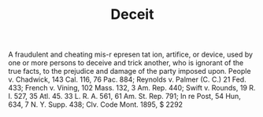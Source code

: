 ---
title: Deceit
letter: D
permalink: "/definitions/bld-deceit.html"
body: A fraudulent and cheating mis-r epresen tat ion, artifice, or device, used by
  one or more persons to deceive and trick another, who is ignorant of the true facts,
  to the prejudice and damage of the party imposed upon. People v. Chadwick, 143 Cal.
  116, 76 Pac. 884; Reynolds v. Palmer (C. C.) 21 Fed. 433; French v. Vining, 102
  Mass. 132, 3 Am. Rep. 440; Swift v. Rounds, 19 R. I. 527, 35 Atl. 45. 33 L. R. A.
  561, 61 Am. St. Rep. 791; In re Post, 54 Hun, 634, 7 N. Y. Supp. 438; Clv. Code
  Mont. 1895, $ 2292
published_at: '2018-07-07'
source: Black's Law Dictionary 2nd Ed (1910)
layout: post
---